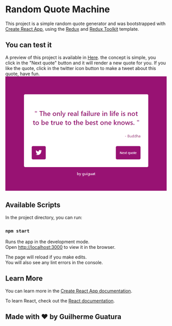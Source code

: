 # Random Quote Machine
This project is a simple random quote generator and was bootstrapped with [Create React App](https://github.com/facebook/create-react-app), using the [Redux](https://redux.js.org/) and [Redux Toolkit](https://redux-toolkit.js.org/) template.

## You can test it
A preview of this project is available in [Here](https://rand-quote-machine-guiguat.netlify.app/).
the concept is simple, you click in the "Next quote" button and it will render a new quote for you.
If you like the quote, click in the twitter icon button to make a tweet about this quote, have fun.
![image](./git_assets/preview.png)


## Available Scripts

In the project directory, you can run:

### `npm start`

Runs the app in the development mode.<br />
Open [http://localhost:3000](http://localhost:3000) to view it in the browser.

The page will reload if you make edits.<br />
You will also see any lint errors in the console.

## Learn More

You can learn more in the [Create React App documentation](https://facebook.github.io/create-react-app/docs/getting-started).

To learn React, check out the [React documentation](https://reactjs.org/).

## Made with ❤︎ by Guilherme Guatura